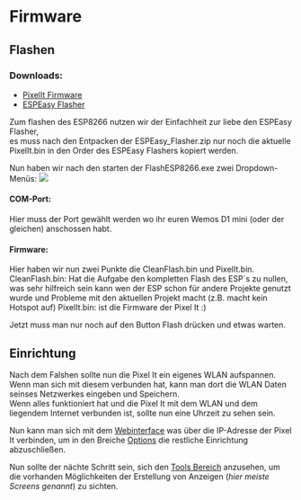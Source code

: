 # Firmware
## Flashen

### Downloads:
* [PixelIt Firmware](https://www.bastelbunker.de/wp-content/uploads/PixelIt.zip)
* [ESPEasy Flasher](https://www.bastelbunker.de/wp-content/uploads/ESPEasy_Flasher.zip)

Zum flashen des ESP8266 nutzen wir der Einfachheit zur liebe den ESPEasy Flasher,  
es muss nach den Entpacken der ESPEasy_Flasher.zip nur noch die aktuelle PixelIt.bin in den Order des ESPEasy Flashers kopiert werden.  
  
Nun haben wir nach den starten der FlashESP8266.exe zwei Dropdown-Menüs:
![](/flash_esp8266.png)


#### COM-Port:
Hier muss der Port gewählt werden wo ihr euren Wemos D1 mini (oder der gleichen) anschossen habt.  

#### Firmware: 
Hier haben wir nun zwei Punkte die CleanFlash.bin und PixelIt.bin.  
CleanFlash.bin: Hat die Aufgabe den kompletten Flash des ESP´s zu nullen, was sehr hilfreich sein kann wen der ESP schon für andere Projekte genutzt wurde und Probleme mit den aktuellen Projekt macht  (z.B. macht kein Hotspot auf)
PixelIt.bin: ist die Firmware der Pixel It :)  

Jetzt muss man nur noch auf den Button Flash drücken und etwas warten.   

## Einrichtung
Nach dem Falshen sollte nun die Pixel It ein eigenes WLAN aufspannen.  
Wenn man sich mit diesem verbunden hat, kann man dort die WLAN Daten seinses Netzwerkes eingeben und Speichern.  
Wenn alles funktioniert hat und die Pixel It mit dem WLAN und dem liegendem Internet verbunden ist, sollte nun eine Uhrzeit zu sehen sein.  
  
Nun kann man sich mit dem [Webinterface](/pixelIt/webinterface.html) was über die IP-Adresse der Pixel It verbinden, um in den Breiche [Options](/pixelIt/webinterface.html#options) die restliche Einrichtung abzuschließen.  
  
Nun sollte der nächte Schritt sein, sich den [Tools Bereich](/pixelIt/tools.html) anzusehen, um die vorhanden Möglichkeiten der Erstellung von Anzeigen (*hier meiste Screens genannt*) zu sichten.